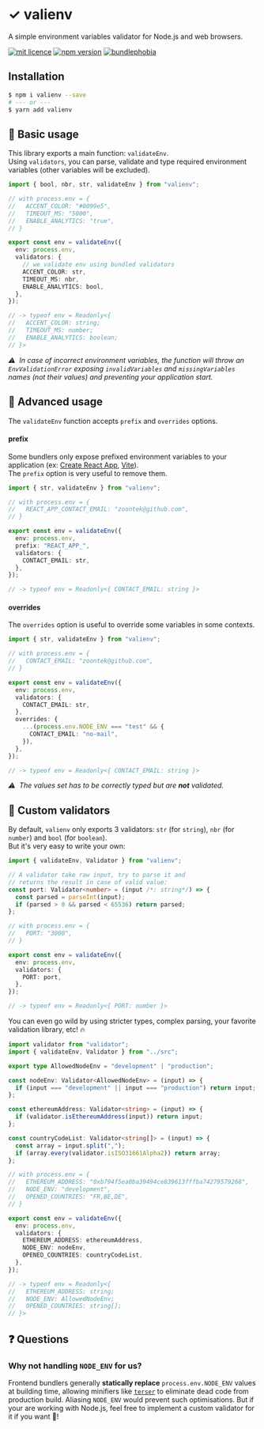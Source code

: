 # ✓ valienv

A simple environment variables validator for Node.js and web browsers.

[![mit licence](https://img.shields.io/dub/l/vibe-d.svg?style=for-the-badge)](https://github.com/zoontek/valienv/blob/main/LICENSE)
[![npm version](https://img.shields.io/npm/v/valienv?style=for-the-badge)](https://www.npmjs.org/package/valienv)
[![bundlephobia](https://img.shields.io/bundlephobia/minzip/valienv?label=size&style=for-the-badge)](https://bundlephobia.com/result?p=valienv)

## Installation

```sh
$ npm i valienv --save
# --- or ---
$ yarn add valienv
```

## 📘 Basic usage

This library exports a main function: `validateEnv`.<br>
Using `validators`, you can parse, validate and type required environment variables (other variables will be excluded).

```ts
import { bool, nbr, str, validateEnv } from "valienv";

// with process.env = {
//   ACCENT_COLOR: "#0099e5",
//   TIMEOUT_MS: "5000",
//   ENABLE_ANALYTICS: "true",
// }

export const env = validateEnv({
  env: process.env,
  validators: {
    // we validate env using bundled validators
    ACCENT_COLOR: str,
    TIMEOUT_MS: nbr,
    ENABLE_ANALYTICS: bool,
  },
});

// -> typeof env = Readonly<{
//   ACCENT_COLOR: string;
//   TIMEOUT_MS: number;
//   ENABLE_ANALYTICS: boolean;
// }>
```

_⚠️  In case of incorrect environment variables, the function will throw an `EnvValidationError` exposing `invalidVariables` and `missingVariables` names (not their values) and preventing your application start._

## 📕 Advanced usage

The `validateEnv` function accepts `prefix` and `overrides` options.

#### prefix

Some bundlers only expose prefixed environment variables to your application (ex: [Create React App](https://create-react-app.dev/docs/adding-custom-environment-variables/), [Vite](https://vitejs.dev/guide/env-and-mode.html)).<br>
The `prefix` option is very useful to remove them.

```ts
import { str, validateEnv } from "valienv";

// with process.env = {
//   REACT_APP_CONTACT_EMAIL: "zoontek@github.com",
// }

export const env = validateEnv({
  env: process.env,
  prefix: "REACT_APP_",
  validators: {
    CONTACT_EMAIL: str,
  },
});

// -> typeof env = Readonly<{ CONTACT_EMAIL: string }>
```

#### overrides

The `overrides` option is useful to override some variables in some contexts.

```ts
import { str, validateEnv } from "valienv";

// with process.env = {
//   CONTACT_EMAIL: "zoontek@github.com",
// }

export const env = validateEnv({
  env: process.env,
  validators: {
    CONTACT_EMAIL: str,
  },
  overrides: {
    ...(process.env.NODE_ENV === "test" && {
      CONTACT_EMAIL: "no-mail",
    }),
  },
});

// -> typeof env = Readonly<{ CONTACT_EMAIL: string }>
```

_⚠️  The values set has to be correctly typed but are **not** validated._

## 🔧 Custom validators

By default, `valienv` only exports 3 validators: `str` (for `string`), `nbr` (for `number`) and `bool` (for `boolean`).<br>
But it's very easy to write your own:

```ts
import { validateEnv, Validator } from "valienv";

// A validator take raw input, try to parse it and
// returns the result in case of valid value:
const port: Validator<number> = (input /*: string*/) => {
  const parsed = parseInt(input);
  if (parsed > 0 && parsed < 65536) return parsed;
};

// with process.env = {
//   PORT: "3000",
// }

export const env = validateEnv({
  env: process.env,
  validators: {
    PORT: port,
  },
});

// -> typeof env = Readonly<{ PORT: number }>
```

You can even go wild by using stricter types, complex parsing, your favorite validation library, etc! 🔥

```ts
import validator from "validator";
import { validateEnv, Validator } from "../src";

export type AllowedNodeEnv = "development" | "production";

const nodeEnv: Validator<AllowedNodeEnv> = (input) => {
  if (input === "development" || input === "production") return input;
};

const ethereumAddress: Validator<string> = (input) => {
  if (validator.isEthereumAddress(input)) return input;
};

const countryCodeList: Validator<string[]> = (input) => {
  const array = input.split(",");
  if (array.every(validator.isISO31661Alpha2)) return array;
};

// with process.env = {
//   ETHEREUM_ADDRESS: "0xb794f5ea0ba39494ce839613fffba74279579268",
//   NODE_ENV: "development",
//   OPENED_COUNTRIES: "FR,BE,DE",
// }

export const env = validateEnv({
  env: process.env,
  validators: {
    ETHEREUM_ADDRESS: ethereumAddress,
    NODE_ENV: nodeEnv,
    OPENED_COUNTRIES: countryCodeList,
  },
});

// -> typeof env = Readonly<{
//   ETHEREUM_ADDRESS: string;
//   NODE_ENV: AllowedNodeEnv;
//   OPENED_COUNTRIES: string[];
// }>
```

## ❓ Questions

### Why not handling `NODE_ENV` for us?

Frontend bundlers generally **statically replace** `process.env.NODE_ENV` values at building time, allowing minifiers like [`terser`](https://github.com/terser/terser) to eliminate dead code from production build. Aliasing `NODE_ENV` would prevent such optimisations. But if your are working with Node.js, feel free to implement a custom validator for it if you want 🙂!
